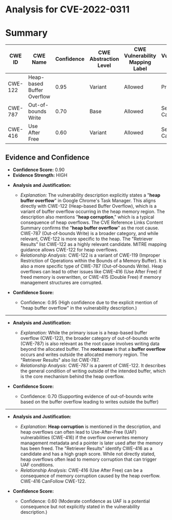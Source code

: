 # Analysis for CVE-2022-0311

# Summary
| CWE ID | CWE Name | Confidence | CWE Abstraction Level | CWE Vulnerability Mapping Label | CWE-Vulnerability Mapping Notes |
|---|---|---|---|---|---|
| CWE-122 | Heap-based Buffer Overflow | 0.95 | Variant | Allowed | Primary CWE |
| CWE-787 | Out-of-bounds Write | 0.70 | Base | Allowed | Secondary Candidate |
| CWE-416 | Use After Free | 0.60 | Variant | Allowed | Secondary Candidate |

## Evidence and Confidence

*   **Confidence Score:** 0.90
*   **Evidence Strength:** HIGH

- **Analysis and Justification:**
  - *Explanation:* The vulnerability description explicitly states a "**heap buffer overflow**" in Google Chrome's Task Manager. This aligns directly with CWE-122 (Heap-based Buffer Overflow), which is a variant of buffer overflow occurring in the heap memory region. The description also mentions "**heap corruption**," which is a typical consequence of heap overflows. The CVE Reference Links Content Summary confirms the "**heap buffer overflow**" as the root cause. CWE-787 (Out-of-bounds Write) is a broader category, and while relevant, CWE-122 is more specific to the heap. The "Retriever Results" list CWE-122 as a highly relevant candidate. MITRE mapping guidance allows CWE-122 for heap overflows.
  - *Relationship Analysis:* CWE-122 is a variant of CWE-119 (Improper Restriction of Operations within the Bounds of a Memory Buffer). It is also a more specific type of CWE-787 (Out-of-bounds Write). Heap overflows can lead to other issues like CWE-416 (Use After Free) if freed memory is overwritten, or CWE-415 (Double Free) if memory management structures are corrupted.

- **Confidence Score:**
  - Confidence: 0.95 (High confidence due to the explicit mention of "heap buffer overflow" in the vulnerability description.)

---

- **Analysis and Justification:**
  - *Explanation:* While the primary issue is a heap-based buffer overflow (CWE-122), the broader category of out-of-bounds write (CWE-787) is also relevant as the root cause involves writing data beyond the allocated buffer. The **rootcause** is that a **buffer overflow** occurs and writes outside the allocated memory region. The "Retriever Results" also list CWE-787.
  - *Relationship Analysis:* CWE-787 is a parent of CWE-122. It describes the general condition of writing outside of the intended buffer, which is the core mechanism behind the heap overflow.

- **Confidence Score:**
  - Confidence: 0.70 (Supporting evidence of out-of-bounds write based on the buffer overflow leading to writes outside the buffer)

---

- **Analysis and Justification:**
  - *Explanation:* **Heap corruption** is mentioned in the description, and heap overflows can often lead to Use-After-Free (UAF) vulnerabilities (CWE-416) if the overflow overwrites memory management metadata and a pointer is later used after the memory has been freed. The "Retriever Results" identify CWE-416 as a candidate and has a high graph score. While not directly stated, heap overflows often lead to memory corruption that can trigger UAF conditions.
  - *Relationship Analysis:* CWE-416 (Use After Free) can be a consequence of memory corruption caused by the heap overflow. CWE-416 CanFollow CWE-122.

- **Confidence Score:**
  - Confidence: 0.60 (Moderate confidence as UAF is a potential consequence but not explicitly stated in the vulnerability description.)